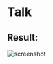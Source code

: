 # Talk
## Result: 

![screenshot](https://raw.githubusercontent.com/AntropovD/Talk/master/screenshots/Screenshot_1571491948.png)
